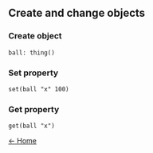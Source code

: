 ## Create and change objects

### Create object

```
ball: thing()
```

### Set property

```
set(ball "x" 100)
```

### Get property

```
get(ball "x")
```

[← Home](#home)
